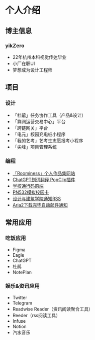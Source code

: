 # 个人介绍

## 博主信息

### yikZero

- 22年杭州本科视觉传达毕业
- 小厂在职UI
- 梦想成为设计工程师


## 项目

### 设计

- 「杜鹃」任务协作工具（产品&设计）
- 「算网运营交易中心」平台
- 「跨链网关」平台
- 「电元」校园充电桩小程序
- 「我的艺考」艺考生志愿报考小程序
- 「尖峰」项目管理系统

### 编程

- [「Roominess」个人作品集网站](https://github.com/yikZero/Roominess)
- [ChatGPT划词翻译 PopClip插件](https://github.com/yikZero/ChatGPT-Translate-PopClip-Extension)
- [学校通行码前端](https://github.com/yikZero/zjut-passcode)
- [PN532模拟校园卡](https://www.yikzero.com/archives/609/)
- [设计与建筑学院通知RSS](https://docs.rsshub.app/university.html#zhe-jiang-gong-ye-da-xue-she-ji-yu-jian-zhu-xue-yuan)
- [Aria2下载完毕自动邮件通知](https://www.yikzero.com/archives/172/)

## 常用应用

### 吃饭应用

- Figma
- Eagle
- ChatGPT
- 杜鹃
- NotePlan

### 娱乐&资讯应用

- Twitter
- Telegram
- Readwise Reader（资讯阅读聚合工具）
- Reeder（rss阅读工具）
- Infuse
- Notion
- 汽水音乐